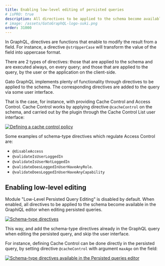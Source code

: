 ```yaml
---
title: Enabling low-level editing of persisted queries
# isPRO: true
description: All directives to be applied to the schema become available in the GraphiQL editor when editing persisted queries.
# image: /assets/GatoGraphQL-logo-suki.png
order: 31000
---
```


In GraphQL, directives are functions that enable to modify the result from a field. For instance, a directive `@strUpperCase` will transform the value of the field into uppercase format.

There are 2 types of directives: those that are applied to the schema and are executed always, on every query; and those that are applied to the query, by the user or the application on the client-side.

Gato GraphQL implements plenty of functionality through directives to be applied to the schema. The corresponding directives are added to the query via some user interface.

That is the case, for instance, with providing Cache Control and Access Control. Cache Control works by applying directive `@cacheControl` on the schema, and carried out by the plugin through the Cache Control List user interface:

<a href="/assets/guides/upstream-pro/cache-control.gif" target="_blank">![Defining a cache control policy](/assets/guides/upstream-pro/cache-control.gif "Defining a cache control policy")</a>

Some examples of schema-type directives which regulate Access Control are:

- `@disableAccess`
- `@validateIsUserLoggedIn`
- `@validateIsUserNotLoggedIn`
- `@validateDoesLoggedInUserHaveAnyRole`.
- `@validateDoesLoggedInUserHaveAnyCapability`

## Enabling low-level editing

Module "Low-Level Persisted Query Editing" is disabled by default. When enabled, all directives to be applied to the schema become available in the GraphiQL editor when editing persisted queries.

<a href="/assets/guides/upstream-pro/schema-type-directives.gif" target="_blank">![Schema-type directives](/assets/guides/upstream-pro/schema-type-directives.gif "Schema-type directives")</a>

This way, and add the schema-type directives already in the GraphQL query when editing the persisted query, and skip the user interface.

For instance, defining Cache Control can be done directly in the persisted query, by setting directive `@cacheControl` with argument `maxAge` on the field:

<a href="/assets/guides/upstream-pro/low-level-persisted-query-editing.png" target="_blank">![Schema-type directives available in the Persisted queries editor](/assets/guides/upstream-pro/low-level-persisted-query-editing.png "Schema-type directives available in the Persisted queries editor")</a>
